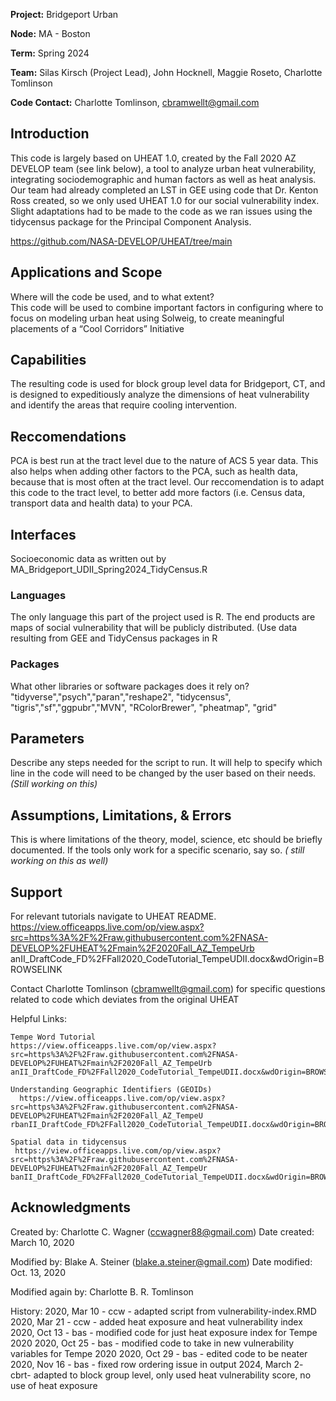 **Project:** Bridgeport Urban   

**Node:** MA - Boston

**Term:** Spring 2024

**Team:** Silas Kirsch (Project Lead), John Hocknell, Maggie Roseto, Charlotte Tomlinson 

**Code Contact:** Charlotte Tomlinson, cbramwellt@gmail.com        

## Introduction  
This code is largely based on UHEAT 1.0, created by the Fall 2020 AZ DEVELOP team (see link below), a tool to analyze urban heat vulnerability, integrating sociodemographic and human factors as well as heat analysis. Our team had already completed an LST in GEE using code that Dr. Kenton Ross created, so we only used UHEAT 1.0 for our social vulnerability index. Slight adaptations had to be made to the code as we ran issues using the tidycensus package for the Principal Component Analysis. 

https://github.com/NASA-DEVELOP/UHEAT/tree/main 

## Applications and Scope   
Where will the code be used, and to what extent?   
This code will be used to combine important factors in configuring where to focus on modeling urban heat using Solweig, to create meaningful placements of a “Cool Corridors” Initiative 

## Capabilities 
The resulting code is used for block group level data for Bridgeport, CT, and is designed to expeditiously analyze the dimensions of heat vulnerability and identify the areas that require cooling intervention.

## Reccomendations
PCA is best run at the tract level due to the nature of ACS 5 year data. This also helps when adding other factors to the PCA, such as health data, because that is most often at the tract level. 
Our reccomendation is to adapt this code to the tract level, to better add more factors (i.e. Census data, transport data and health data) to your PCA. 

## Interfaces 
Socioeconomic data as written out by 
MA_Bridgeport_UDII_Spring2024_TidyCensus.R


### Languages
The only language this part of the project used is R. The end products are maps of social vulnerability that will be publicly distributed. (Use data resulting from GEE and TidyCensus packages in R 

### Packages
What other libraries or software packages does it rely on?  
"tidyverse","psych","paran","reshape2",
"tidycensus", "tigris","sf","ggpubr","MVN", 
"RColorBrewer", "pheatmap", "grid"

## Parameters
Describe any steps needed for the script to run. It will help to specify which line in the code will need to be changed by the user based on their needs. *(Still working on this)*


## Assumptions, Limitations, & Errors 
This is where limitations of the theory, model, science, etc should be briefly documented. If the tools only work for a specific scenario, say so.   *( still working on this as well)*

## Support
For relevant tutorials navigate to UHEAT README.
    https://view.officeapps.live.com/op/view.aspx?src=https%3A%2F%2Fraw.githubusercontent.com%2FNASA-DEVELOP%2FUHEAT%2Fmain%2F2020Fall_AZ_TempeUrb     anII_DraftCode_FD%2FFall2020_CodeTutorial_TempeUDII.docx&wdOrigin=BROWSELINK 

Contact Charlotte Tomlinson (cbramwellt@gmail.com) for specific questions related to code which deviates from the original UHEAT

Helpful Links: 

	Tempe Word Tutorial 
	https://view.officeapps.live.com/op/view.aspx?src=https%3A%2F%2Fraw.githubusercontent.com%2FNASA-DEVELOP%2FUHEAT%2Fmain%2F2020Fall_AZ_TempeUrb     anII_DraftCode_FD%2FFall2020_CodeTutorial_TempeUDII.docx&wdOrigin=BROWSELINK  
	
	Understanding Geographic Identifiers (GEOIDs)
      https://view.officeapps.live.com/op/view.aspx?src=https%3A%2F%2Fraw.githubusercontent.com%2FNASA-DEVELOP%2FUHEAT%2Fmain%2F2020Fall_AZ_TempeU       rbanII_DraftCode_FD%2FFall2020_CodeTutorial_TempeUDII.docx&wdOrigin=BROWSELINK  

	Spatial data in tidycensus  
     https://view.officeapps.live.com/op/view.aspx?src=https%3A%2F%2Fraw.githubusercontent.com%2FNASA-DEVELOP%2FUHEAT%2Fmain%2F2020Fall_AZ_TempeUr      banII_DraftCode_FD%2FFall2020_CodeTutorial_TempeUDII.docx&wdOrigin=BROWSELINK 

## Acknowledgments
Created by: Charlotte C. Wagner (ccwagner88@gmail.com)
Date created: March 10, 2020

Modified by: Blake A. Steiner (blake.a.steiner@gmail.com)
Date modified: Oct. 13, 2020

Modified again by: Charlotte B. R. Tomlinson

History:  2020, Mar 10 - ccw - adapted script from vulnerability-index.RMD
          2020, Mar 21 - ccw - added heat exposure and heat vulnerability index
          2020, Oct 13 - bas - modified code for just heat exposure index for Tempe 2020
          2020, Oct 25 - bas - modified code to take in new vulnerability variables for Tempe 2020
          2020, Oct 29 - bas - edited code to be neater
          2020, Nov 16 - bas - fixed row ordering issue in output
          2024, March 2- cbrt- adapted to block group level, only used heat vulnerability score, no use of heat exposure


